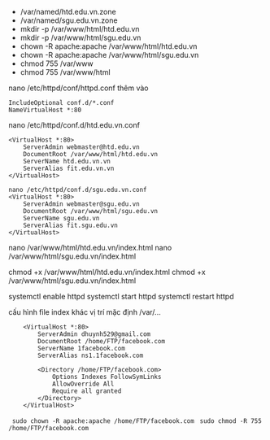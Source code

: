 * /var/named/htd.edu.vn.zone
* /var/named/sgu.edu.vn.zone
* mkdir -p /var/www/html/htd.edu.vn
* mkdir -p /var/www/html/sgu.edu.vn
* chown -R apache:apache /var/www/html/htd.edu.vn
* chown -R apache:apache /var/www/html/sgu.edu.vn
* chmod 755 /var/www
* chmod 755 /var/www/html

nano /etc/httpd/conf/httpd.conf
thêm vào 
```
IncludeOptional conf.d/*.conf
NameVirtualHost *:80
```

nano /etc/httpd/conf.d/htd.edu.vn.conf
```
<VirtualHost *:80>
	ServerAdmin webmaster@htd.edu.vn
	DocumentRoot /var/www/html/htd.edu.vn
	ServerName htd.edu.vn.vn
	ServerAlias fit.edu.vn.vn
</VirtualHost>

nano /etc/httpd/conf.d/sgu.edu.vn.conf
<VirtualHost *:80>
	ServerAdmin webmaster@sgu.edu.vn
	DocumentRoot /var/www/html/sgu.edu.vn
	ServerName sgu.edu.vn
	ServerAlias fit.sgu.edu.vn
</VirtualHost>
```

nano /var/www/html/htd.edu.vn/index.html
nano /var/www/html/sgu.edu.vn/index.html

chmod +x /var/www/html/htd.edu.vn/index.html
chmod +x /var/www/html/sgu.edu.vn/index.html

systemctl enable httpd
systemctl start httpd
systemctl restart httpd


cấu hình file index khác vị trí mặc định /var/...
```
	<VirtualHost *:80>
	    ServerAdmin dhuynh529@gmail.com
	    DocumentRoot /home/FTP/facebook.com
	    ServerName 1facebook.com
	    ServerAlias ns1.1facebook.com
	
	    <Directory /home/FTP/facebook.com>
	        Options Indexes FollowSymLinks
	        AllowOverride All
	        Require all granted
	    </Directory>
	</VirtualHost>
```
``` sudo chown -R apache:apache /home/FTP/facebook.com```
``` sudo chmod -R 755 /home/FTP/facebook.com```
